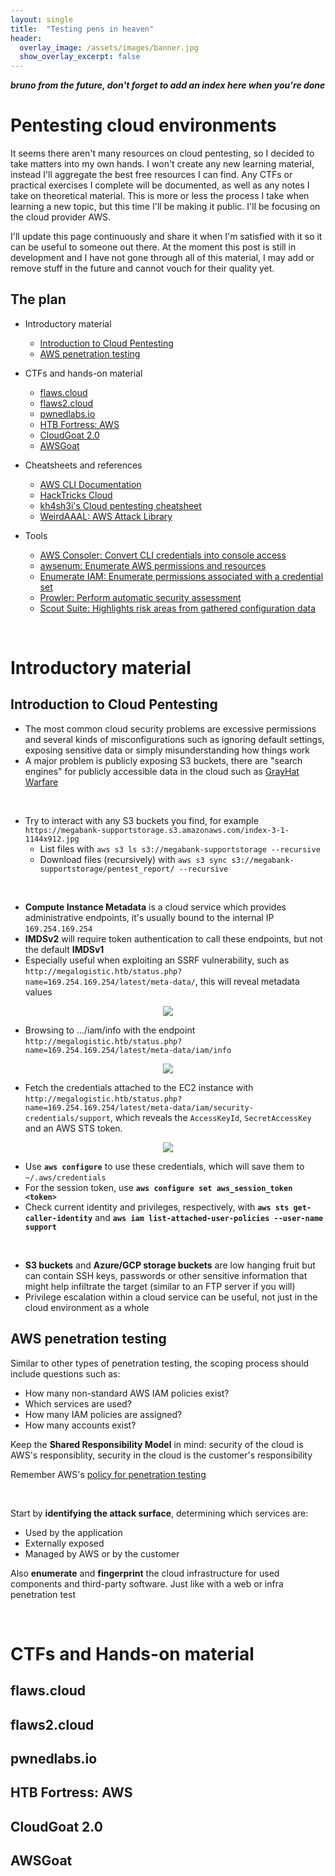 ```yaml
---
layout: single
title:  "Testing pens in heaven"
header:
  overlay_image: /assets/images/banner.jpg
  show_overlay_excerpt: false
---
```


<b><i>bruno from the future, don't forget to add an index here when you're done</i></b>



# Pentesting cloud environments

It seems there aren't many resources on cloud pentesting, so I decided to take matters into my own hands. I won't create any new learning material, instead I'll aggregate the best free resources I can find. Any CTFs or practical exercises I complete will be documented, as well as any notes I take on theoretical material. This is more or less the process I take when learning a new topic, but this time I'll be making it public. I'll be focusing on the cloud provider AWS.

I'll update this page continuously and share it when I'm satisfied with it so it can be useful to someone out there. At the moment this post is still in development and I have not gone through all of this material, I may add or remove stuff in the future and cannot vouch for their quality yet.

## The plan

* Introductory material
  * <a href="https://www.hackthebox.com/blog/intro-cloud-pentesting">Introduction to Cloud Pentesting</a>
  * <a href="https://www.hackthebox.com/blog/aws-pentesting-guide">AWS penetration testing</a>

* CTFs and hands-on material
  * <a href="http://flaws.cloud/">flaws.cloud</a>
  * <a href="http://flaws2.cloud/">flaws2.cloud</a>
  * <a href="https://pwnedlabs.io/">pwnedlabs.io</a>
  * <a href="https://app.hackthebox.com/fortresses/7">HTB Fortress: AWS</a>
  * <a href="https://github.com/RhinoSecurityLabs/cloudgoat">CloudGoat 2.0</a>
  * <a href="https://github.com/ine-labs/AWSGoat"> AWSGoat</a>

* Cheatsheets and references
  * <a href="https://docs.aws.amazon.com/cli/latest/reference/#cli-aws">AWS CLI Documentation</a>
  * <a href="https://cloud.hacktricks.wiki/en/index.html">HackTricks Cloud</a>
  * <a href="https://github.com/kh4sh3i/cloud-penetration-testing">kh4sh3i's Cloud pentesting cheatsheet</a>
  * <a href="https://github.com/carnal0wnage/weirdAAL">WeirdAAAL: AWS Attack Library</a>

* Tools
  * <a href="https://github.com/NetSPI/aws_consoler">AWS Consoler: Convert CLI credentials into console access</a>
  * <a href="https://github.com/zer1t0/awsenum">awsenum: Enumerate AWS permissions and resources</a>
  * <a href="https://github.com/andresriancho/enumerate-iam">Enumerate IAM: Enumerate permissions associated with a credential set</a>
  * <a href="https://github.com/prowler-cloud/prowler">Prowler: Perform automatic security assessment</a>
  * <a href="https://github.com/nccgroup/ScoutSuite">Scout Suite: Highlights risk areas from gathered configuration data</a>


<br>

# Introductory material
## Introduction to Cloud Pentesting
* The most common cloud security problems are excessive permissions and several kinds of misconfigurations such as ignoring default settings, exposing sensitive data or simply misunderstanding how things work
* A major problem is publicly exposing S3 buckets, there are "search engines" for publicly accessible data in the cloud such as <a href="https://buckets.grayhatwarfare.com/">GrayHat Warfare</a>

<br>

* Try to interact with any S3 buckets you find, for example `https://megabank-supportstorage.s3.amazonaws.com/index-3-1-1144x912.jpg`
  * List files with `aws s3 ls s3://megabank-supportstorage --recursive`
  * Download files (recursively) with `aws s3 sync s3://megabank-supportstorage/pentest_report/ --recursive`

<br>

* **Compute Instance Metadata** is a cloud service which provides administrative endpoints, it's usually bound to the internal IP `169.254.169.254`
* **IMDSv2** will require token authentication to call these endpoints, but not the default **IMDSv1**
* Especially useful when exploiting an SSRF vulnerability, such as `http://megalogistic.htb/status.php?name=169.254.169.254/latest/meta-data/`, this will reveal metadata values

<p align="center">
  <img src="https://github.com/user-attachments/assets/264b0f02-be76-413b-9eaa-850347dd32d3" />
</p>

* Browsing to .../iam/info with the endpoint `http://megalogistic.htb/status.php?name=169.254.169.254/latest/meta-data/iam/info`

<p align="center">
  <img src="https://github.com/user-attachments/assets/7c4bee36-fbac-4cf5-88c6-a3c9843dab56" />
</p>

* Fetch the credentials attached to the EC2 instance with `http://megalogistic.htb/status.php?name=169.254.169.254/latest/meta-data/iam/security-credentials/support`, which reveals the `AccessKeyId`, `SecretAccessKey` and an AWS STS token.
<p align="center">
  <img src="https://github.com/user-attachments/assets/c0baf073-60af-44e6-b13c-a4b05f469e3d" />
</p>

* Use **`aws configure`** to use these credentials, which will save them to `~/.aws/credentials`
* For the session token, use **`aws configure set aws_session_token <token>`**
* Check current identity and privileges, respectively, with **`aws sts get-caller-identity`** and **`aws iam list-attached-user-policies --user-name support`**

<br>

* **S3 buckets** and **Azure/GCP storage buckets** are low hanging fruit but can contain SSH keys, passwords or other sensitive information that might help infiltrate the target (similar to an FTP server if you will)
* Privilege escalation within a cloud service can be useful, not just in the cloud environment as a whole

## AWS penetration testing
Similar to other types of penetration testing, the scoping process should include questions such as:
* How many non-standard AWS IAM policies exist?
* Which services are used?
* How many IAM policies are assigned?
* How many accounts exist?

Keep the **Shared Responsibility Model** in mind: security of the cloud is AWS's responsiblity, security in the cloud is the customer's responsibility

Remember AWS's <a href="https://aws.amazon.com/security/penetration-testing/">policy for penetration testing</a>

<br>

Start by **identifying the attack surface**, determining which services are:
* Used by the application
* Externally exposed
* Managed by AWS or by the customer

Also **enumerate** and **fingerprint** the cloud infrastructure for used components and third-party software. Just like with a web or infra penetration test





<br>

# CTFs and Hands-on material
## flaws.cloud

## flaws2.cloud

## pwnedlabs.io

## HTB Fortress: AWS

## CloudGoat 2.0

## AWSGoat
  


